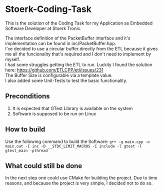 # Stoerk-Coding-Task


This is the solution of the Coding Task for my Application as Embedded Software Developer at Stoerk Tronic.

The interface definition of the PacketBuffer interface and it's implementation can be found in inc/PacketBuffer.hpp.  
I've decided to use a circular buffer directly from the ETL because it gives me all the funcionality that's required and I don't need to implement by myself.  
I had some struggles getting the ETL to run. Luckily I found the solution here: https://github.com/ETLCPP/etl/issues/231  
The Buffer Size is configurable via a template value.  
I also added some Unit-Tests to test the basic functionality.  

## Preconditions
1. It is expected that GTest Library is available on the system
2. Software is supposed to be run on Linux

## How to build
Use the following command to build the Software:
`g++ -g main.cpp -o main.out -I inc -D __STDC_LIMIT_MACROS -I include -l gtest -l gtest_main -pthread`

## What could still be done
In the next step one could use CMake for building the project. Due to time reasons, and because the project is very simple, I decided not to do so.

